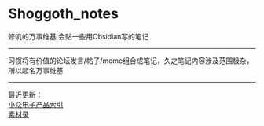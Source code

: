 # Shoggoth_notes

修叽的万事维基 会贴一些用Obsidian写的笔记

---

习惯将有价值的论坛发言/帖子/meme组合成笔记，久之笔记内容涉及范围极杂，所以起名万事维基

---

最近更新：<br>
[小众电子产品索引](Shoggoth_notes/知识/电子知识/硬件设备/小众电子产品索引/小众电子产品索引.md)<br>
[素材录](Shoggoth_notes/素材录/素材录.md)<br>
